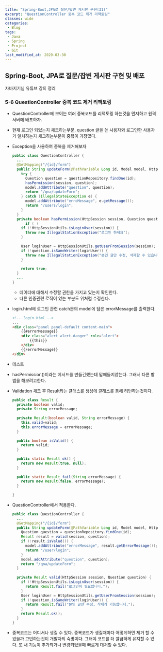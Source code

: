 ```yaml
---
title: "Spring-Boot,JPA로 질문/답변 게시판 구현(31)"
excerpt: "QuestionController 중복 코드 제거 리팩토링"
classes: wide
categories:
 - Blog
tags:
 - Java
 - Spring
 - Project
 - Git
last_modified_at: 2020-03-30
---
```




## Spring-Boot, JPA로 질문/잡변 게시판 구현 및 배포

자바지기님 유튜브 강의 정리

### 5-6 QuestionController 중복 코드 제거 리팩토링

* QuestionController에 보이는 여러 중복코드를 리팩토링 하는것을 먼저하고 원격 서버에 배포하자.
* 현재 로그인 되었는지 체크하는부분, question 글을 쓴 사용자와 로그인한 사용자가 일치하는지 체크하는부분이 중복이 가장많다.

* Exception을 사용하여 중복을 제거해보자

  ```java
  public class QuestionController {
    ...
    @GetMapping("/{id}/form")
    public String updateForm(@PathVariable Long id, Model model, HttpSession session) {    
      try {
        Question question = questionRepository.findOne(id);
        hasPermission(session, question);
        model.addAttribute("question", question);
        return "/qna/updateForm";
      } catch (IllegalStateException e) {
        model.addAttribute("erroMessage", e.getMessage());
        return "/users/login";
      }
    }
    private boolean hasPermission(HttpSession session, Question question) {
        if ( )
      if (!HttpSessionUtils.isLoginUser(session)) {
        throw new IllegalStationException("로그인 하세요");
      }
      
      User loginUser = HttpSessionUtils.getUserFromSession(session);
      if (!question.isSameWriter(loginUser)) {
        throw new IllegalStationException("본인 글만 수정, 삭제할 수 있습니다.");
      }
       
      return true;
    }
    ...
  }
  ```

  * 데이터에 대해서 수정할 권한을 가지고 있는지 확인한다.
  * 다른 인증관련 로직이 있는 부분도 위처럼 수정한다.

* login.html에 로그인 관련 catch문의 model에 담은 errorMessage를 출력한다.

  ```html
  <!-- login.html -->
  ...
  <div class="panel panel-default content-main">
      {{#errorMessage}}
      <div class="alert alert-danger" role="alert">
          {{this}}
      </div>
      {{/errorMessage}}
  </div>
  ```

* 테스트

* hasPermission()이라는 메서드를 만들긴했는데 맘에들지않는다.  그래서 다른 방법을 해보려고한다.

* Validation 체크 후 Result라는 클래스를 생성에 클래스를 통해 리턴하는것이다.

  ```java
  public class Result {
    private boolean valid;
    private String errorMessage;
      
    private Result(boolean valid, String errorMessage) {
      this.valid=valid;
      this.errorMessage = errorMessage;
    }
      
    public boolean isValid() {
      return valid;
    }
    
    public static Result ok() {
      return new Result(true, null);
    }
     
    public static Result fail(String errorMessage) {
      return new Result(false, errorMessage);
    }
    
  }
  ```

* QuestionController에서 적용한다.

  ```java
  public class QuestionController {
    ...
    @GetMapping("/{id}/form") 
    public String updateForm(@PathVariable Long id, Model model, HttpSession session) {
      Question question = questionRepository.findOne(id);
      Result result = valid(session, question);
      if (!result.isValud()) {
        model.addAttribute("errorMessage", result.getErrorMessage());
        return "/user/login";
      }
      model.addAttribute("question", question);
      return "/qna/updateForm";
    }
      
    private Result valid(HttpSession session, Question question) {
      if (!HttpSessionUtils.isLoginUser(session)) {
        return Result.fail("로그인이 필요합니다.");
      }
      User loginUser = HttpSessionUtils.getUserFromSession(session);
      if (!question.isSameWriter(loginUser)) {
        return Result.fail("본인 글만 수정, 삭제가 가능합니다.");
      }
      return Result.ok();
    }
  }
  ```

* 중복코드는 어디서나 생길 수 있다. 중복코드가 생길때마다 어떻게하면 제거 할 수 있을까 고민하는것이 개발자의 숙명이다. 그래야 코드를 더 깔끔하게 유지할 수 있다. 또 새 기능이 추가되거나 변경되었을때 빠르게 대처할 수 있다.